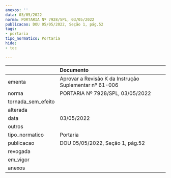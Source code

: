 ```yaml
---
anexos: ''
data: 03/05/2022
norma: PORTARIA Nº 7928/SPL, 03/05/2022
publicacao: DOU 05/05/2022, Seção 1, pág.52
tags:
- portaria
tipo_normatico: Portaria
hide: 
- toc 
 
---
```


|                    | Documento                                              |
|:-------------------|:-------------------------------------------------------|
| ementa             | Aprovar a Revisão K da Instrução Suplementar nº 61-006 |
| norma              | PORTARIA Nº 7928/SPL, 03/05/2022                       |
| tornada_sem_efeito |                                                        |
| alterada           |                                                        |
| data               | 03/05/2022                                             |
| outros             |                                                        |
| tipo_normatico     | Portaria                                               |
| publicacao         | DOU 05/05/2022, Seção 1, pág.52                        |
| revogada           |                                                        |
| em_vigor           |                                                        |
| anexos             |                                                        |